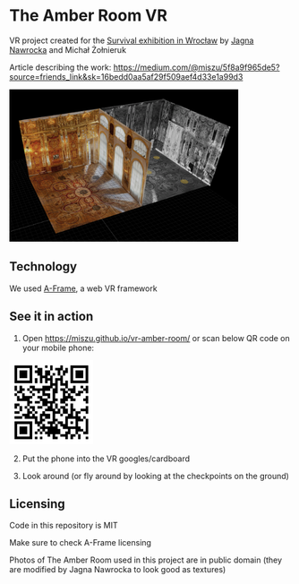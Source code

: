 # The Amber Room VR

VR project created for the [Survival exhibition in Wrocław](http://www.survival.art.pl/en/) by [Jagna Nawrocka](https://jagnanawrocka.wixsite.com/portfolio) and Michał Żołnieruk

Article describing the work: https://medium.com/@miszu/5f8a9f965de5?source=friends_link&sk=16bedd0aa5af29f509aef4d33e1a99d3

<img src="https://github.com/miszu/vr-amber-room/blob/master/scene.png?raw=true" width="409" height="272">

## Technology

We used [A-Frame](https://github.com/aframevr/aframe), a web VR framework

## See it in action

1. Open https://miszu.github.io/vr-amber-room/ or scan below QR code on your mobile phone:

<img src="https://github.com/miszu/vr-amber-room/blob/master/qr.png?raw=true" width="150" height="150">

2. Put the phone into the VR googles/cardboard

3. Look around (or fly around by looking at the checkpoints on the ground)

## Licensing

Code in this repository is MIT

Make sure to check A-Frame licensing

Photos of The Amber Room used in this project are in public domain (they are modified by Jagna Nawrocka to look good as textures)
